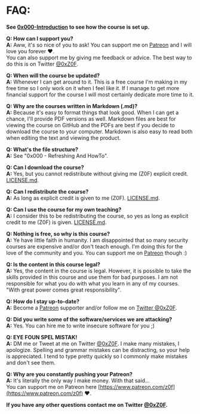 # FAQ:
**See [0x000-Introduction](0x000-Introduction) to see how the course is set up.**

**Q: How can I support you?**  
**A:** Aww, it's so nice of you to ask! You can support me on [Patreon](https://www.patreon.com/z0f) and I will love you forever :heart:.  
You can also support me by giving me feedback or advice. The best way to do this is on Twitter [@0xZ0F](https://twitter.com/0xZ0F).

**Q: When will the course be updated?**   
**A:** Whenever I can get around to it. This is a free course I'm making in my free time so I only work on it when I feel like it. If I manage to get more financial support for the course I will most certainly dedicate more time to it. 

**Q: Why are the courses written in Markdown (.md)?**   
**A:** Because it's easy to format things that look good. When I can get a chance, I'll provide PDF versions as well. Markdown files are best for viewing the course on GitHub and the PDFs are best if you decide to download the course to your computer. Markdown is also easy to read both when editing the text and viewing the product.

**Q: What's the file structure?**   
**A:** See "0x000 - Refreshing And HowTo".

**Q: Can I download the course?**  
**A:** Yes, but you cannot redistribute without giving me (Z0F) explicit credit. [LICENSE.md](LICENSE.md).

**Q: Can I redistribute the course?**  
**A:** As long as explicit credit is given to me (Z0F). [LICENSE.md](LICENSE.md).

**Q: Can I use the course for my own teaching?**  
**A:** I consider this to be redistributing the course, so yes as long as explicit credit to me (Z0F) is given. [LICENSE.md](LICENSE.md).

**Q: Nothing is free, so why is this course?**  
**A:** Ye have little faith in humanity. I am disappointed that so many security courses are expensive and/or don't teach enough. I'm doing this for the love of the community and you. You can support me on [Patreon](https://www.patreon.com/z0f) though :)

**Q: Is the content in this course legal?**  
**A:** Yes, the content in the course is legal. However, it is possible to take the skills provided in this course and use them for bad purposes. I am not responsible for what you do with what you learn in any of my courses.  
"With great power comes great responsibility".

**Q: How do I stay up-to-date?**   
**A:** Become a [Patreon](https://www.patreon.com/z0f) supporter and/or follow me on [Twitter @0xZ0F](https://twitter.com/0xZ0F).

**Q: Did you write some of the software/services we are attacking?**  
**A:** Yes. You can hire me to write insecure software for you ;)

**Q: EYE FOUN SPEL MISTAK!**   
**A:** DM me or Tweet at me on Twitter [@0xZ0F](https://twitter.com/0xZ0F). I make many mistakes, I apologize. Spelling and grammar mistakes can be distracting, so your help is appreciated. I tend to type pretty quickly so I commonly make mistakes and don't see them.

**Q: Why are you constantly pushing your Patreon?**  
**A:** It's literally the only way I make money. With that said...  
You can support me on Patreon here [https://www.patreon.com/z0f](https://www.patreon.com/z0f) :heart:.

**If you have any other questions contact me on Twitter [@0xZ0F](https://twitter.com/0xZ0F).**